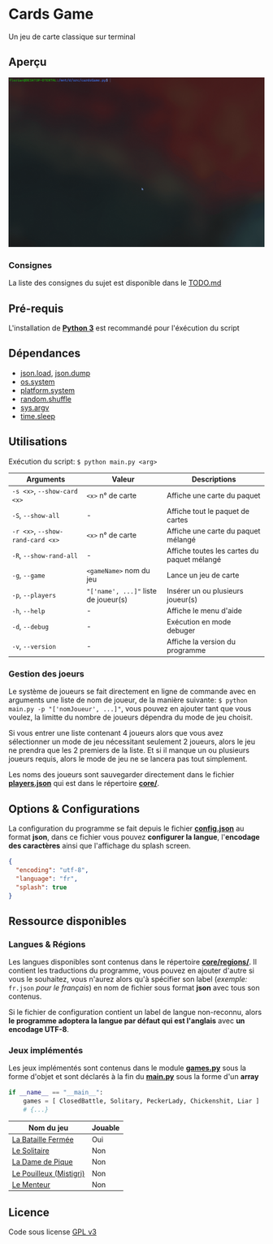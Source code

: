# **Cards Game**

Un jeu de carte classique sur terminal

## Aperçu

![preview](preview.gif)

### Consignes

La liste des consignes du sujet est disponible dans le [TODO.md](TODO.md)

## Pré-requis

L'installation de **[Python 3](https://www.python.org/downloads/)** est recommandé pour l'éxécution du script

## Dépendances

- [json.load](https://docs.python.org/3/library/json.html#json.load), [json.dump](https://docs.python.org/3/library/json.html#json.dump)
- [os.system](https://docs.python.org/3/library/os.html#os.system)
- [platform.system](https://docs.python.org/3/library/platform.html#platform.system)
- [random.shuffle](https://docs.python.org/3/library/random.html#random.shuffle)
- [sys.argv](https://docs.python.org/3/library/sys.html#sys.argv)
- [time.sleep](https://docs.python.org/3/library/time.html#time.sleep)

## Utilisations

Exécution du script: `$ python main.py <arg>`

| Arguments                        | Valeur                               | Descriptions                                |
| -------------------------------- | ------------------------------------ | ------------------------------------------- |
| `-s <x>`, `--show-card <x>`      | `<x>` n° de carte                    | Affiche une carte du paquet                 |
| `-S`, `--show-all`               | -                                    | Affiche tout le paquet de cartes            |
| `-r <x>`, `--show-rand-card <x>` | `<x>` n° de carte                    | Affiche une carte du paquet mélangé         |
| `-R`, `--show-rand-all`          | -                                    | Affiche toutes les cartes du paquet mélangé |
| `-g`, `--game`                   | `<gameName>` nom du jeu              | Lance un jeu de carte                       |
| `-p`, `--players`                | `"['name', ...]"` liste de joueur(s) | Insérer un ou plusieurs joueur(s)           |
| `-h`, `--help`                   | -                                    | Affiche le menu d'aide                      |
| `-d`, `--debug`                  | -                                    | Exécution en mode debuger                   |
| `-v`, `--version`                | -                                    | Affiche la version du programme             |

### Gestion des joeurs

Le système de joueurs se fait directement en ligne de commande avec en arguments une liste de nom de joueur, de la manière suivante: `$ python main.py -p "['nomJoueur', ...]"`, vous pouvez en ajouter tant que vous voulez, la limitte du nombre de joueurs dépendra du mode de jeu choisit.

Si vous entrer une liste contenant 4 joueurs alors que vous avez sélectionner un mode de jeu nécessitant seulement 2 joueurs, alors le jeu ne prendra que les 2 premiers de la liste. Et si il manque un ou plusieurs joueurs requis, alors le mode de jeu ne se lancera pas tout simplement.

Les noms des joueurs sont sauvegarder directement dans le fichier **[players.json](core/players.json)** qui est dans le répertoire **[core/](core/)**.

## Options & Configurations

La configuration du programme se fait depuis le fichier **[config.json](config.json)** au format **json**, dans ce fichier vous pouvez **configurer la langue**, l'**encodage des caractères** ainsi que l'affichage du splash screen.

```json
{
  "encoding": "utf-8",
  "language": "fr",
  "splash": true
}
```

## Ressource disponibles

### Langues & Régions

Les langues disponibles sont contenus dans le répertoire **[core/regions/](core/regions/)**. Il contient les traductions du programme, vous pouvez en ajouter d'autre si vous le souhaitez, vous n'aurez alors qu'à spécifier son label (_exemple:_ `fr.json` _pour le français_) en nom de fichier sous format **json** avec tous son contenus.

Si le fichier de configuration contient un label de langue non-reconnu, alors **le programme adoptera la langue par défaut qui est l'anglais** avec **un encodage UTF-8**.

### Jeux implémentés

Les jeux implémentés sont contenus dans le module **[games.py](core/games.py)** sous la forme d'objet et sont déclarés à la fin du **[main.py](main.py)** sous la forme d'un **array**

```python
if __name__ == "__main__":
	games = [ ClosedBattle, Solitary, PeckerLady, Chickenshit, Liar ]
	# {...}
```

| Nom du jeu                                                                          | Jouable |
| ----------------------------------------------------------------------------------- | ------- |
| [La Bataille Fermée](<https://fr.wikipedia.org/wiki/Bataille_(jeu)>)                | Oui     |
| [Le Solitaire](<https://en.wikipedia.org/wiki/Klondike_(solitaire)>)                | Non     |
| [La Dame de Pique](<https://fr.wikipedia.org/wiki/Dame_de_pique_(jeu)>)             | Non     |
| [Le Pouilleux (Mistigri)](https://fr.wikipedia.org/wiki/Pouilleux)                  | Non     |
| [Le Menteur](https://ludos.brussels/ludo-walalou/opac_css/doc_num.php?explnum_id=5) | Non     |

## Licence

Code sous license [GPL v3](LICENSE)
